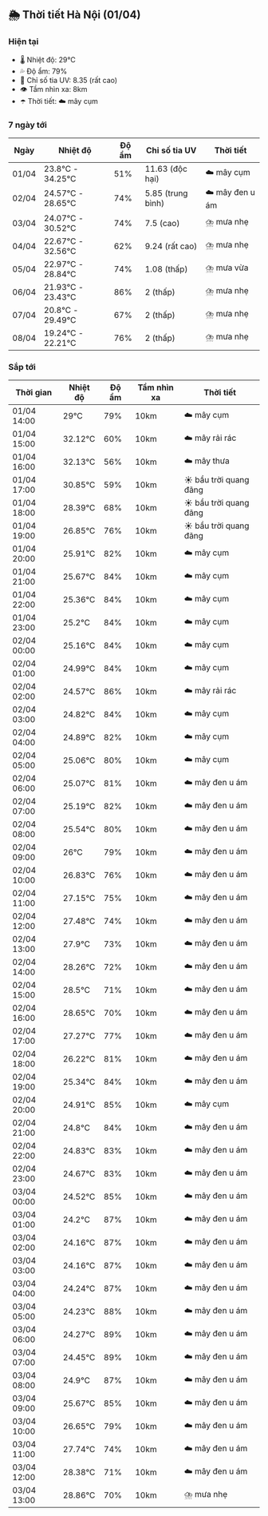 ## 🌦️ Thời tiết Hà Nội (01/04)

### Hiện tại

- 🌡️ Nhiệt độ: 29℃
- 💦 Độ ẩm: 79%
- 🌟 Chỉ số tia UV: 8.35 (rất cao)
- 👁️ Tầm nhìn xa: 8km
- ☂️ Thời tiết: ☁️ mây cụm

### 7 ngày tới

| Ngày | Nhiệt độ | Độ ẩm | Chỉ số tia UV | Thời tiết |
| --- | --- | --- | --- | --- |
| 01/04 | 23.8℃ - 34.25℃ | 51% | 11.63 (độc hại) | ☁️ mây cụm |
| 02/04 | 24.57℃ - 28.65℃ | 74% | 5.85 (trung bình) | ☁️ mây đen u ám |
| 03/04 | 24.07℃ - 30.52℃ | 74% | 7.5 (cao) | ⛈️ mưa nhẹ |
| 04/04 | 22.67℃ - 32.56℃ | 62% | 9.24 (rất cao) | ⛈️ mưa nhẹ |
| 05/04 | 22.97℃ - 28.84℃ | 74% | 1.08 (thấp) | ⛈️ mưa vừa |
| 06/04 | 21.93℃ - 23.43℃ | 86% | 2 (thấp) | ⛈️ mưa nhẹ |
| 07/04 | 20.8℃ - 29.49℃ | 67% | 2 (thấp) | ⛈️ mưa nhẹ |
| 08/04 | 19.24℃ - 22.21℃ | 76% | 2 (thấp) | ⛈️ mưa nhẹ |

### Sắp tới

| Thời gian | Nhiệt độ | Độ ẩm | Tầm nhìn xa | Thời tiết |
| --- | --- | --- | --- | --- |
| 01/04 14:00 | 29℃ | 79% | 10km | ☁️ mây cụm |
| 01/04 15:00 | 32.12℃ | 60% | 10km | ☁️ mây rải rác |
| 01/04 16:00 | 32.13℃ | 56% | 10km | ☁️ mây thưa |
| 01/04 17:00 | 30.85℃ | 59% | 10km | ☀️ bầu trời quang đãng |
| 01/04 18:00 | 28.39℃ | 68% | 10km | ☀️ bầu trời quang đãng |
| 01/04 19:00 | 26.85℃ | 76% | 10km | ☀️ bầu trời quang đãng |
| 01/04 20:00 | 25.91℃ | 82% | 10km | ☁️ mây cụm |
| 01/04 21:00 | 25.67℃ | 84% | 10km | ☁️ mây cụm |
| 01/04 22:00 | 25.36℃ | 84% | 10km | ☁️ mây cụm |
| 01/04 23:00 | 25.2℃ | 84% | 10km | ☁️ mây cụm |
| 02/04 00:00 | 25.16℃ | 84% | 10km | ☁️ mây cụm |
| 02/04 01:00 | 24.99℃ | 84% | 10km | ☁️ mây cụm |
| 02/04 02:00 | 24.57℃ | 86% | 10km | ☁️ mây rải rác |
| 02/04 03:00 | 24.82℃ | 84% | 10km | ☁️ mây cụm |
| 02/04 04:00 | 24.89℃ | 82% | 10km | ☁️ mây cụm |
| 02/04 05:00 | 25.06℃ | 80% | 10km | ☁️ mây cụm |
| 02/04 06:00 | 25.07℃ | 81% | 10km | ☁️ mây đen u ám |
| 02/04 07:00 | 25.19℃ | 82% | 10km | ☁️ mây đen u ám |
| 02/04 08:00 | 25.54℃ | 80% | 10km | ☁️ mây đen u ám |
| 02/04 09:00 | 26℃ | 79% | 10km | ☁️ mây đen u ám |
| 02/04 10:00 | 26.83℃ | 76% | 10km | ☁️ mây đen u ám |
| 02/04 11:00 | 27.15℃ | 75% | 10km | ☁️ mây đen u ám |
| 02/04 12:00 | 27.48℃ | 74% | 10km | ☁️ mây đen u ám |
| 02/04 13:00 | 27.9℃ | 73% | 10km | ☁️ mây đen u ám |
| 02/04 14:00 | 28.26℃ | 72% | 10km | ☁️ mây đen u ám |
| 02/04 15:00 | 28.5℃ | 71% | 10km | ☁️ mây đen u ám |
| 02/04 16:00 | 28.65℃ | 70% | 10km | ☁️ mây đen u ám |
| 02/04 17:00 | 27.27℃ | 77% | 10km | ☁️ mây đen u ám |
| 02/04 18:00 | 26.22℃ | 81% | 10km | ☁️ mây đen u ám |
| 02/04 19:00 | 25.34℃ | 84% | 10km | ☁️ mây đen u ám |
| 02/04 20:00 | 24.91℃ | 85% | 10km | ☁️ mây cụm |
| 02/04 21:00 | 24.8℃ | 84% | 10km | ☁️ mây đen u ám |
| 02/04 22:00 | 24.83℃ | 83% | 10km | ☁️ mây đen u ám |
| 02/04 23:00 | 24.67℃ | 83% | 10km | ☁️ mây đen u ám |
| 03/04 00:00 | 24.52℃ | 85% | 10km | ☁️ mây đen u ám |
| 03/04 01:00 | 24.2℃ | 87% | 10km | ☁️ mây đen u ám |
| 03/04 02:00 | 24.16℃ | 87% | 10km | ☁️ mây đen u ám |
| 03/04 03:00 | 24.16℃ | 87% | 10km | ☁️ mây đen u ám |
| 03/04 04:00 | 24.24℃ | 87% | 10km | ☁️ mây đen u ám |
| 03/04 05:00 | 24.23℃ | 88% | 10km | ☁️ mây đen u ám |
| 03/04 06:00 | 24.27℃ | 89% | 10km | ☁️ mây đen u ám |
| 03/04 07:00 | 24.45℃ | 89% | 10km | ☁️ mây đen u ám |
| 03/04 08:00 | 24.9℃ | 87% | 10km | ☁️ mây đen u ám |
| 03/04 09:00 | 25.67℃ | 85% | 10km | ☁️ mây đen u ám |
| 03/04 10:00 | 26.65℃ | 79% | 10km | ☁️ mây đen u ám |
| 03/04 11:00 | 27.74℃ | 74% | 10km | ☁️ mây đen u ám |
| 03/04 12:00 | 28.38℃ | 71% | 10km | ☁️ mây đen u ám |
| 03/04 13:00 | 28.86℃ | 70% | 10km | ⛈️ mưa nhẹ |
